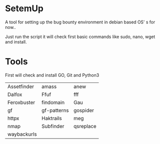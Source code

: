 # SetemUp

A tool for setting up the bug bounty environment in debian based OS' s for now..

Just run the script it will check first basic commands like sudo, nano, wget and install.

# Tools 
 First will check and install GO, Git and Python3

|              |              |              |
|--------------|--------------|--------------|
| Assetfinder  | amass        | anew         |
| Dalfox       | Ffuf         | fff          |
| Feroxbuster  | findomain    | Gau          |
| gf           | gf-patterns  | gospider     |
| httpx        | Haktrails    | meg          |
| nmap         | Subfinder    | qsreplace    |
| waybackurls  | 
